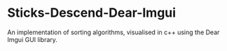 # Sticks-Descend-Dear-Imgui
An implementation of sorting algorithms, visualised in c++ using the Dear Imgui GUI library.
